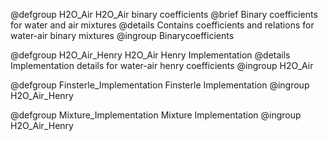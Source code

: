 @defgroup H2O_Air H2O_Air binary coefficients
@brief Binary coefficients for water and air mixtures
@details Contains coefficients and relations for water-air binary mixtures
@ingroup Binarycoefficients

@defgroup H2O_Air_Henry H2O_Air Henry Implementation
@details Implementation details for water-air henry coefficients
@ingroup H2O_Air

@defgroup Finsterle_Implementation Finsterle Implementation
@ingroup H2O_Air_Henry

@defgroup Mixture_Implementation Mixture Implementation
@ingroup H2O_Air_Henry